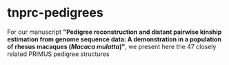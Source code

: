 # tnprc-pedigrees

For our manuscript **"Pedigree reconstruction and distant pairwise kinship estimation from genome sequence data: A demonstration in a population of rhesus macaques (*Macaca mulatta*)"**, we present here the 47 closely related PRIMUS pedigree structures
